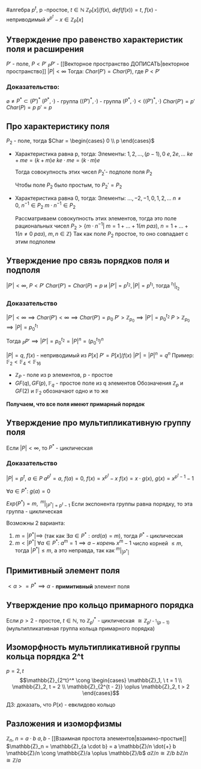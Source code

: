 #алгебра 
$p^t$, p -простое, $t \in \mathbb{N}$
$\mathbb{Z}_P[x]/f(x), \ def(f(x)) = t, \ f(x)$ - неприводимый
$x^{p^t} - x \in \mathbb{Z}_{P}[x]$

## Утверждение про равенство характеристик поля и расширения
$P'$ - поле, $P < P'$ 
$_{P}P'$ - [[Векторное пространство ДОПИСАТЬ|векторное пространство]]
$|P| < \infty$
Тогда:
$Char(P') = Char(P)$, где $P < P'$

### Доказательство:
$\varnothing \neq P^* \subset (P')^*$
$(P^*, \cdot)$ - группа
$((P')^*, \cdot)$ - группа
$(P^*, \cdot) < ((P')^*, \cdot)$
$Char(P') = p'$
$Char(P) = p$
$p' = p$

## Про характеристику поля
$P_2$ - поле, тогда $Char = \begin{cases} 0 \\ p \end{cases}$
- Характеристика равна p, тогда:
	Элементы:
	$1, 2, \dots, (p - 1), 0$
	$e, 2e, \dots$
	$ke + me = (k + m)e$
	$ke \cdot me = (k \cdot m)e$
	
	Тогда совокупность этих чисел $P_2'$- подполе поля $P_2$
	
	Чтобы поле $P_2$ было простым, то $P_2' = P_2$
- Характеристика равна 0, тогда:
	Элементы:
	$\dots, -2, -1, 0, 1, 2, \dots$
	$n \neq 0, \ n^{-1} \in P_2$
	$m \cdot n^{-1} \in P_2$
	
	Рассматриваем совокупность этих элементов, тогда это поле рациональных чисел
	$P_2 > \{ m \cdot n^{-1}| \ m = 1 + \dots + 1 (m \ раз), \ n = 1 + \dots + 1 (n \neq 0 \ раз), \ m, n \in \mathbb{Z} \}$
	Так как поле $P_2$ простое, то оно совпадает с этим подполем

## Утверждение про связь порядков поля и подполя
$|P'| < \infty, \ P < P'$
$Char(P') = Char(P) = p$ и 
$|P'| = p^{t_2}, |P| = p^{t_1}$, тогда $^{t_1}|_{t_2}$

### Доказательство
$|P'| < \infty \implies Char(P') < \infty \implies Char(P') = p_0$
$P' > \mathbb{Z}_{p_0} \implies |P'| = p_0^{t_2}$
$P > \mathbb{Z}_{p_0} \implies |P| = p_0^{t_1}$

Тогда $_{P}P' \implies |P'| = p_0^{t_2} = |P|^n = (p_0^{t_1})^n$

$|P| = q, \ f(x)$ - неприводимый из $P[x]$
$P' = P[x]/f(x)$
$|P'| = |P|^n = q^n$
Пример:
$\mathbb{F}_2 < \mathbb{F}_4 < \mathbb{F}_{16}$

- $\mathbb{Z}_{P}$ - поле из p элементов, p - простое
- $GF(q), GF(p), \mathbb{F}_q$ - простое поле из q элементов
Обозначения $\mathbb{Z}_p$ и $GF(2)$ и $\mathbb{F}_2$ обозначают одно и то же

**Получаем, что все поля имеют примарный порядок**

## Утверждение про мультипликативную группу поля
Если $|P| < \infty$, то $P^*$ - циклическая

### Доказательство
$|P| = p^t, \ a \in P$
$a^{p^t} = a, \ f(a) = 0, \ f(x) = x^{p^t} - x$
$f(x) = x \cdot g(x), \ g(x) = x^{p^t - 1} - 1$

$\forall a \in P^*: \ g(a) = 0$

$Exp(P^*) = m, \ ^{m}|_{|P^*| = p^t - 1}$
Если экспонента группы равна порядку, то эта группа - циклическая

Возможны 2 варианта:
1) $m = |P^*| \implies$ (так как $\exists \alpha \in P^*: ord(\alpha) = m$), тогда $P^*$ - циклическая
2) $m < |P^*|$
	$\forall a \in P^*: \ a^{m} = 1 \implies a - корень \ x^m - 1$
	число корней $\leq m$, тогда $|P^*| \leq m$, а это неправда, так как $^{m}|_{|P^*|}$

## Примитивный элемент поля
$<\alpha> = P^* \implies \alpha$ - **примитивный** элемент поля

## Утверждение про кольцо примарного порядка
Если $p > 2$ - простое, $t \in \mathbb{N}$, то $\mathbb{Z}_{p^t}^*$ - циклическая $\cong \mathbb{Z}_{p^{t - 1}(p - 1)}$ (мультипликативная группа кольца примарного порядка)

## Изоморфность мультипликативной группы кольца порядка 2^t
$p = 2, t$
$$\mathbb{Z}_{2^t}^* \cong \begin{cases} \mathbb{Z}_1, \ t = 1 \\ \mathbb{Z}_2, t  = 2 \\ \mathbb{Z}_{2^{t - 2}} \oplus \mathbb{Z}_2, t > 2 \end{cases}$$

ДЗ: доказать, что $P(x)$ - евклидово кольцо

## Разложения и изоморфизмы
$\mathbb{Z}_n, \ n = a \cdot b$
$a, b$ - [[Взаимная простота элементов|взаимно-простые]]
$\mathbb{Z}_n = \mathbb{Z}_{a \cdot b} = a \mathbb{Z}/n \dot{+} b \mathbb{Z}/n \cong \mathbb{Z}/a \oplus \mathbb{Z}/b$
$a \mathbb{Z}/n \cong \mathbb{Z}/b$
$b \mathbb{Z}/n \cong \mathbb{Z}/a$